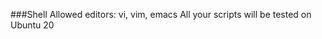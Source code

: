 ###Shell
Allowed editors: vi, vim, emacs	
All your scripts will be tested 	on Ubuntu 20																
